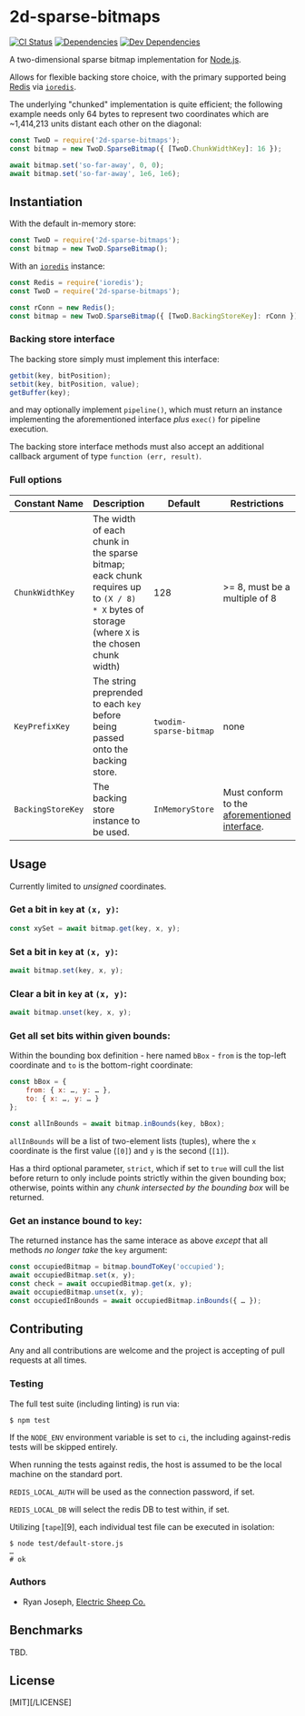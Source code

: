 # 2d-sparse-bitmaps

[![CI Status][1]][2]
[![Dependencies][3]][4]
[![Dev Dependencies][5]][6]

A two-dimensional sparse bitmap implementation for [Node.js](https://nodejs.org/).

Allows for flexible backing store choice, with the primary supported being [Redis](http://redis.io/) via [`ioredis`](https://github.com/luin/ioredis).

The underlying "chunked" implementation is quite efficient; the following example needs only 64 bytes to represent two coordinates which are ~1,414,213 units distant each other on the diagonal:

```javascript
const TwoD = require('2d-sparse-bitmaps');
const bitmap = new TwoD.SparseBitmap({ [TwoD.ChunkWidthKey]: 16 });

await bitmap.set('so-far-away', 0, 0);
await bitmap.set('so-far-away', 1e6, 1e6);
```

## Instantiation

With the default in-memory store:

```javascript
const TwoD = require('2d-sparse-bitmaps');
const bitmap = new TwoD.SparseBitmap();
```

With an [`ioredis`](https://github.com/luin/ioredis) instance:

```javascript
const Redis = require('ioredis');
const TwoD = require('2d-sparse-bitmaps');

const rConn = new Redis();
const bitmap = new TwoD.SparseBitmap({ [TwoD.BackingStoreKey]: rConn });
```

### Backing store interface

The backing store simply must implement this interface:

```javascript
getbit(key, bitPosition);
setbit(key, bitPosition, value);
getBuffer(key);
```

and may optionally implement `pipeline()`, which must return an instance implementing the aforementioned interface *plus* `exec()` for pipeline execution. 

The backing store interface methods must also accept an additional callback argument of type `function (err, result)`.

### Full options

| Constant Name | Description | Default | Restrictions |
| --- | --- | --- | --- |
| `ChunkWidthKey` | The width of each chunk in the sparse bitmap; eack chunk requires up to `(X / 8) * X` bytes of storage (where `X` is the chosen chunk width) | 128 | >= 8, must be a multiple of 8 |
| `KeyPrefixKey` | The string preprended to each `key` before being passed onto the backing store. | `twodim-sparse-bitmap` | none |
| `BackingStoreKey` | The backing store instance to be used.  | `InMemoryStore` | Must conform to the [aforementioned interface][7]. |

## Usage

Currently limited to _unsigned_ coordinates.

### Get a bit in `key` at `(x, y)`:

```javascript
const xySet = await bitmap.get(key, x, y);
```

### Set a bit in `key` at `(x, y)`:

```javascript
await bitmap.set(key, x, y);
```

### Clear a bit in `key` at `(x, y)`:

```javascript
await bitmap.unset(key, x, y);
```

### Get all set bits within given bounds:

Within the bounding box definition - here named `bBox` - `from` is the top-left
coordinate and `to` is the bottom-right coordinate:

```javascript
const bBox = {
    from: { x: …, y: … },
    to: { x: …, y: … }
};

const allInBounds = await bitmap.inBounds(key, bBox);
```

`allInBounds` will be a list of two-element lists (tuples), where the `x` coordinate is the first value (`[0]`) and `y` is the second (`[1]`).

Has a third optional parameter, `strict`, which if set to `true` will cull the list before return to only include points strictly within the given bounding box; otherwise, points within any _chunk intersected by the bounding box_ will be returned.

### Get an instance bound to `key`:

The returned instance has the same interace as above _except_ that all methods _no longer take_ the `key` argument:

```javascript
const occupiedBitmap = bitmap.boundToKey('occupied');
await occupiedBitmap.set(x, y);
const check = await occupiedBitmap.get(x, y);
await occupiedBitmap.unset(x, y);
const occupiedInBounds = await occupiedBitmap.inBounds({ … });
```

## Contributing

Any and all contributions are welcome and the project is accepting of pull requests at all times.

### Testing

The full test suite (including linting) is run via:

```shell
$ npm test
```

If the `NODE_ENV` environment variable is set to `ci`, the including against-redis tests will be skipped entirely.

When running the tests against redis, the host is assumed to be the local machine on the standard port.

`REDIS_LOCAL_AUTH` will be used as the connection password, if set.

`REDIS_LOCAL_DB` will select the redis DB to test within, if set.

Utilizing [`tape`][9], each individual test file can be executed in isolation:

```shell
$ node test/default-store.js
…
# ok
```

### Authors

* Ryan Joseph, [Electric Sheep Co.][8]

## Benchmarks

TBD.

## License

[MIT][/LICENSE]

[1]: https://github.com/electric-sheep-co/2d-sparse-bitmaps-node/workflows/CI/badge.svg?branch=main
[2]: https://github.com/electric-sheep-co/2d-sparse-bitmaps-node/actions?query=workflow%3ACI
[3]: https://david-dm.org/electric-sheep-co/2d-sparse-bitmaps-node.svg
[4]: https://david-dm.org/electric-sheep-co/2d-sparse-bitmaps-node
[5]: https://david-dm.org/electric-sheep-co/2d-sparse-bitmaps-node/dev-status.svg
[6]: https://david-dm.org/electric-sheep-co/2d-sparse-bitmaps-node?type=dev
[7]: https://github.com/electric-sheep-co/2d-sparse-bitmaps-node/#backing-store-interface
[8]: https://electricsheep.co
